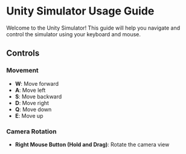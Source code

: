 # Unity Simulator Usage Guide

Welcome to the Unity Simulator! This guide will help you navigate and control the simulator using your keyboard and mouse.

## Controls

### Movement
- **W**: Move forward
- **A**: Move left
- **S**: Move backward
- **D**: Move right
- **Q**: Move down
- **E**: Move up

### Camera Rotation
- **Right Mouse Button (Hold and Drag)**: Rotate the camera view